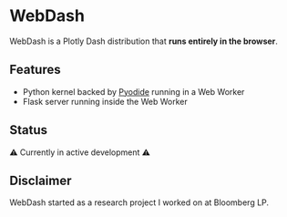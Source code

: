# WebDash

WebDash is a Plotly Dash distribution that **runs entirely in the browser**.

## Features

- Python kernel backed by [Pyodide](https://pyodide.org) running in a Web Worker
- Flask server running inside the Web Worker

## Status

⚠️ Currently in active development ⚠️

## Disclaimer

WebDash started as a research project I worked on at Bloomberg LP.
